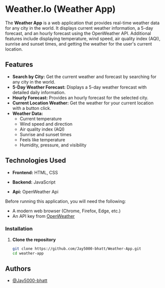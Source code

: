 
#  Weather.Io (Weather  App)

The **Weather App** is a web application that provides real-time weather data for any city in the world. It displays current weather information, a 5-day forecast, and an hourly forecast using the OpenWeather API. Additional features include displaying temperature, wind speed, air quality index (AQI), sunrise and sunset times, and getting the weather for the user's current location.

## Features

- **Search by City:** Get the current weather and forecast by searching for any city in the world.
- **5-Day Weather Forecast:** Displays a 5-day weather forecast with detailed daily information.
- **Hourly Forecast:** Provides an hourly forecast for the selected city.
- **Current Location Weather:** Get the weather for your current location with a button click.
- **Weather Data:**
  - Current temperature
  - Wind speed and direction
  - Air quality index (AQI)
  - Sunrise and sunset times
  - Feels like temperature
  - Humidity, pressure, and visibility


## Technologies Used

- **Frontend:** HTML, CSS

- **Backend:** JavaScript 

- **Api:** OpenWeather Api

Before running this application, you will need the following:

- A modern web browser (Chrome, Firefox, Edge, etc.)
- An API key from [OpenWeather](https://openweathermap.org/api)

### Installation

1. **Clone the repository**
   
   ```bash
   git clone https://github.com/Jay5000-bhatt/Weather-App.git
   cd weather-app

## Authors

- [@Jay5000-bhatt](https://github.com/Jay5000-bhatt)



